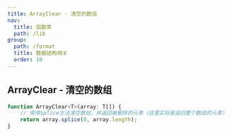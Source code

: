 ```yaml
---
title: ArrayClear - 清空的数组
nav:
  title: 函数库
  path: /lib
group:
  path: /format
  title: 数据结构相关
  order: 10
---
```



## ArrayClear - 清空的数组


```js
function ArrayClear<T>(array: T[]) {
    // 使用splice方法清空数组，并返回被删除的元素（这里实际是返回整个数组的元素）
    return array.splice(0, array.length);
}
```
